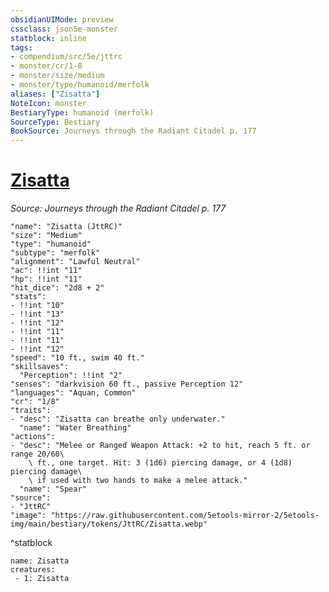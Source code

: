 ```yaml
---
obsidianUIMode: preview
cssclass: json5e-monster
statblock: inline
tags:
- compendium/src/5e/jttrc
- monster/cr/1-8
- monster/size/medium
- monster/type/humanoid/merfolk
aliases: ["Zisatta"]
NoteIcon: monster
BestiaryType: humanoid (merfolk)
SourceType: Bestiary
BookSource: Journeys through the Radiant Citadel p. 177
---
```

# [Zisatta](2-Mechanics\CLI\bestiary\npc/zisatta-jttrc.md)
*Source: Journeys through the Radiant Citadel p. 177*  

```statblock
"name": "Zisatta (JttRC)"
"size": "Medium"
"type": "humanoid"
"subtype": "merfolk"
"alignment": "Lawful Neutral"
"ac": !!int "11"
"hp": !!int "11"
"hit_dice": "2d8 + 2"
"stats":
- !!int "10"
- !!int "13"
- !!int "12"
- !!int "11"
- !!int "11"
- !!int "12"
"speed": "10 ft., swim 40 ft."
"skillsaves":
  "Perception": !!int "2"
"senses": "darkvision 60 ft., passive Perception 12"
"languages": "Aquan, Common"
"cr": "1/8"
"traits":
- "desc": "Zisatta can breathe only underwater."
  "name": "Water Breathing"
"actions":
- "desc": "Melee or Ranged Weapon Attack: +2 to hit, reach 5 ft. or range 20/60\
    \ ft., one target. Hit: 3 (1d6) piercing damage, or 4 (1d8) piercing damage\
    \ if used with two hands to make a melee attack."
  "name": "Spear"
"source":
- "JttRC"
"image": "https://raw.githubusercontent.com/5etools-mirror-2/5etools-img/main/bestiary/tokens/JttRC/Zisatta.webp"
```
^statblock

```encounter-table
name: Zisatta
creatures:
 - 1: Zisatta
```